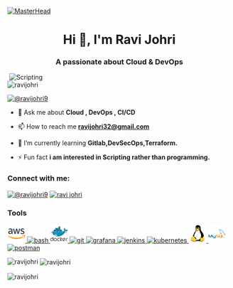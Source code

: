 [![MasterHead](https://res.cloudinary.com/practicaldev/image/fetch/s--YDYacTLP--/c_imagga_scale,f_auto,fl_progressive,h_900,q_66,w_1600/https://thepracticaldev.s3.amazon.com/i/q5ps4t4f0sqcqemcmuri.gif)](https:///rishavchanda.io)
<h1 align="center">Hi 👋, I'm Ravi Johri</h1>
<h3 align="center">A passionate about Cloud & DevOps</h3>
<img align="right" alt="Scripting" width="500"  src="https://liveimages.algoworks.com/new-algoworks/wp-content/uploads/2022/05/31103224/devOps-trends.gif"
<p align="left"> <img src="https://komarev.com/ghpvc/?username=ravijohri&label=Profile%20views&color=0e75b6&style=flat" alt="ravijohri" /> </p>

<p align="left"> <a href="https://twitter.com/@ravijohri9" target="blank"><img src="https://img.shields.io/twitter/follow/@ravijohri9?logo=twitter&style=for-the-badge" alt="@ravijohri9" /></a> </p>

- 💬 Ask me about **Cloud , DevOps , CI/CD**

- 📫 How to reach me **ravijohri32@gmail.com**

- 🌱 I’m currently learning **Gitlab,DevSecOps,Terraform.**

- ⚡ Fun fact **i am interested in Scripting rather than programming.**

<h3 align="left">Connect with me:</h3>
<p align="left">
<a href="https://twitter.com/@ravijohri9" target="blank"><img align="center" src="https://raw.githubusercontent.com/rahuldkjain/github-profile-readme-generator/master/src/images/icons/Social/twitter.svg" alt="@ravijohri9" height="30" width="40" /></a>
<a href="https://www.linkedin.com/in/ravi-johri-51a788217/" target="blank"><img align="center" src="https://raw.githubusercontent.com/rahuldkjain/github-profile-readme-generator/master/src/images/icons/Social/linked-in-alt.svg" alt="ravi johri" height="30" width="40" /></a>
</p>

<h3 align="left">Tools</h3>

<p align="left"> <a href="https://aws.amazon.com" target="_blank" rel="noreferrer"> <img src="https://raw.githubusercontent.com/devicons/devicon/master/icons/amazonwebservices/amazonwebservices-original-wordmark.svg" alt="aws" width="40" height="40"/> </a> <a href="https://www.gnu.org/software/bash/" target="_blank" rel="noreferrer"> <img src="https://www.vectorlogo.zone/logos/gnu_bash/gnu_bash-icon.svg" alt="bash" width="40" height="40"/> </a> <a href="https://www.docker.com/" target="_blank" rel="noreferrer"> <img src="https://raw.githubusercontent.com/devicons/devicon/master/icons/docker/docker-original-wordmark.svg" alt="docker" width="40" height="40"/> </a> <a href="https://git-scm.com/" target="_blank" rel="noreferrer"> <img src="https://www.vectorlogo.zone/logos/git-scm/git-scm-icon.svg" alt="git" width="40" height="40"/> </a> <a href="https://grafana.com" target="_blank" rel="noreferrer"> <img src="https://www.vectorlogo.zone/logos/grafana/grafana-icon.svg" alt="grafana" width="40" height="40"/> </a> <a href="https://www.jenkins.io" target="_blank" rel="noreferrer"> <img src="https://www.vectorlogo.zone/logos/jenkins/jenkins-icon.svg" alt="jenkins" width="40" height="40"/> </a> <a href="https://kubernetes.io" target="_blank" rel="noreferrer"> <img src="https://www.vectorlogo.zone/logos/kubernetes/kubernetes-icon.svg" alt="kubernetes" width="40" height="40"/> </a> <a href="https://www.linux.org/" target="_blank" rel="noreferrer"> <img src="https://raw.githubusercontent.com/devicons/devicon/master/icons/linux/linux-original.svg" alt="linux" width="40" height="40"/> </a> <a href="https://www.mysql.com/" target="_blank" rel="noreferrer"> <img src="https://raw.githubusercontent.com/devicons/devicon/master/icons/mysql/mysql-original-wordmark.svg" alt="mysql" width="40" height="40"/> </a> <a href="https://postman.com" target="_blank" rel="noreferrer"> <img src="https://www.vectorlogo.zone/logos/getpostman/getpostman-icon.svg" alt="postman" width="40" height="40"/> </a> </p>

<p><img align="left" src="https://github-readme-stats.vercel.app/api/top-langs?username=ravijohri&show_icons=true&locale=en&layout=compact" alt="ravijohri" /></p>

<p>&nbsp;<img align="center" src="https://github-readme-stats.vercel.app/api?username=ravijohri&show_icons=true&locale=en" alt="ravijohri" /></p>

<p><img align="center" src="https://github-readme-streak-stats.herokuapp.com/?user=ravijohri&" alt="ravijohri" /></p>


